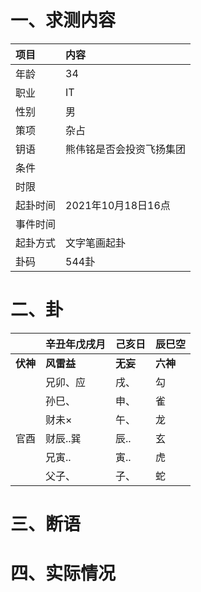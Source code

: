 # 一、求测内容
|项目|内容|
|:-|:-|
|年龄|34|
|职业|IT|
|性别|男|
|策项|杂占|
|钥语|熊伟铭是否会投资飞扬集团|
|条件||
|时限||
|起卦时间|2021年10月18日16点|
|事件时间||
|起卦方式|文字笔画起卦|
|卦码|544卦|

# 二、卦
||辛丑年戊戌月|己亥日|辰巳空|
|:-|:-|:-|:-|
|**伏神**|**风雷益**|**无妄**|**六神**|
||兄卯、应|戌、|勾|
||孙巳、|申、|雀|
||财未×|午、|龙|
|官酉|财辰..巽|辰..|玄|
||兄寅..|寅..|虎|
||父子、|子、|蛇|


# 三、断语

# 四、实际情况